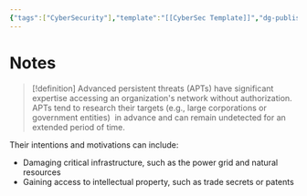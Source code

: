 ```yaml
---
{"tags":["CyberSecurity"],"template":"[[CyberSec Template]]","dg-publish":true,"permalink":"/600-coding/security/notes/cybersec-apt/","dgPassFrontmatter":true}
---
```



# Notes
> [!definition] 
> Advanced persistent threats (APTs) have significant expertise accessing an organization's network without authorization. APTs tend to research their targets (e.g., large corporations or government entities)  in advance and can remain undetected for an extended period of time.


Their intentions and motivations can include:
- Damaging critical infrastructure, such as the power grid and natural resources
- Gaining access to intellectual property, such as trade secrets or patents